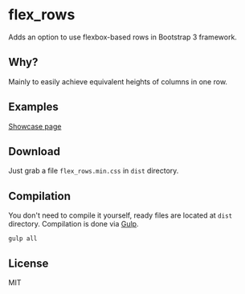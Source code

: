 flex_rows
=========
Adds an option to use flexbox-based rows in Bootstrap 3 framework.

Why?
----
Mainly to easily achieve equivalent heights of columns in one row.

Examples
--------
[Showcase page](https://cdn.rawgit.com/mnn/flex_rows/blob/master/example/index.html)

Download
--------
Just grab a file `flex_rows.min.css` in `dist` directory.

Compilation
-----------
You don't need to compile it yourself, ready files are located at `dist` directory.
Compilation is done via [Gulp](http://www.gulpjs.com).
```
gulp all
```

License
-------
MIT
